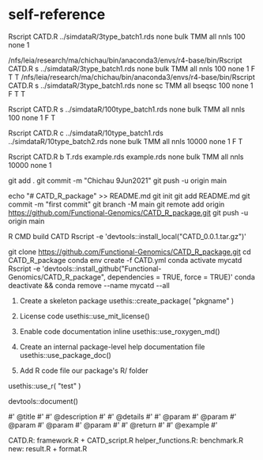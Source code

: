 
# self-reference
Rscript CATD.R ../simdataR/3type_batch1.rds none bulk TMM all nnls 100 none 1

/nfs/leia/research/ma/chichau/bin/anaconda3/envs/r4-base/bin/Rscript CATD.R s ../simdataR/3type_batch1.rds none bulk TMM all nnls 100 none 1 F T T
/nfs/leia/research/ma/chichau/bin/anaconda3/envs/r4-base/bin/Rscript CATD.R s ../simdataR/3type_batch1.rds none sc TMM all bseqsc 100 none 1 F T T

Rscript CATD.R s ../simdataR/100type_batch1.rds none bulk TMM all nnls 100 none 1 F T

Rscript CATD.R c ../simdataR/10type_batch1.rds ../simdataR/10type_batch2.rds none bulk TMM all nnls 10000 none 1 F T

Rscript CATD.R b T.rds example.rds example.rds none bulk TMM all nnls 10000 none 1


git add .
git commit -m "Chichau 9Jun2021"
git push -u origin main


echo "# CATD_R_package" >> README.md
git init
git add README.md
git commit -m "first commit"
git branch -M main
git remote add origin https://github.com/Functional-Genomics/CATD_R_package.git
git push -u origin main


R CMD build CATD
Rscript -e 'devtools::install_local("CATD_0.0.1.tar.gz")'


git clone https://github.com/Functional-Genomics/CATD_R_package.git
cd CATD_R_package
conda env create -f CATD.yml
conda activate mycatd
Rscript -e 'devtools::install_github("Functional-Genomics/CATD_R_package", dependencies = TRUE, force = TRUE)'
conda deactivate && conda remove --name mycatd --all



1. Create a skeleton package
usethis::create_package(
"pkgname"
)

2. License code
usethis::use_mit_license()

3. Enable code documentation inline
usethis::use_roxygen_md()

4. Create an internal package-level help documentation file
usethis::use_package_doc()

5. Add R code file our package's  R/ folder 

usethis::use_r(
"test"
) 


devtools::document()

#' @title
#' 
#' @description
#' 
#' @details
#' 
#' @param 
#' @param 
#' @param 
#' @param 
#' @param 
#' 
#' @return
#' 
#' @example
#' 


CATD.R: framework.R + CATD_script.R
helper_functions.R: benchmark.R
new: result.R + format.R

